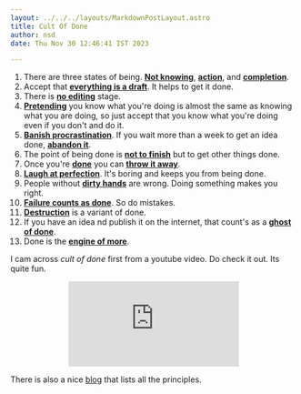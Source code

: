 ```yaml
---
layout: ../../../layouts/MarkdownPostLayout.astro
title: Cult Of Done
author: nsd
date: Thu Nov 30 12:46:41 IST 2023

---
```


1. There are three states of being. <u>**Not knowing**</u>, <u>**action**</u>, and <u>**completion**</u>.
2. Accept that <u>**everything is a draft**</u>. It helps to get it done.
3. There is <u>**no editing**</u> stage.
4. <u>**Pretending**</u> you know what you're doing is almost the same as knowing what you are doing, so just accept that you know what you're doing even if you don't and do it.
5. <u>**Banish procrastination**</u>. If you wait more than a week to get an idea done, <u>**abandon it**</u>.
6. The point of being done is <u>**not to finish**</u> but to get other things done.
7. Once you're <u>**done**</u> you can <u>**throw it away**</u>.
8. <u>**Laugh at perfection**</u>. It's boring and keeps you from being done.
9. People without <u>**dirty hands**</u> are wrong. Doing something makes you right.
10. <u>**Failure counts as done**</u>. So do mistakes.
11. <u>**Destruction**</u> is a variant of done.
12. If you have an idea nd publish it on the internet, that count's as a <u>**ghost of done**</u>.
13. Done is the <u>**engine of more**</u>.

I cam across *cult of done* first from a youtube video. Do check it out. Its quite fun.

<center>
    <div class="youtubeBox">
        <iframe class="video" src="https://www.youtube.com/embed/bJQj1uKtnus?si=VVh0GxUcZf3DXiih" title="YouTube video player" frameborder="0" allow="accelerometer; autoplay; clipboard-write; encrypted-media; gyroscope; picture-in-picture; web-share" allowfullscreen></iframe>
    </div>
</center>

There is also a nice [blog](https://medium.com/@bre/the-cult-of-done-manifesto-724ca1c2ff13) that lists all the principles.

